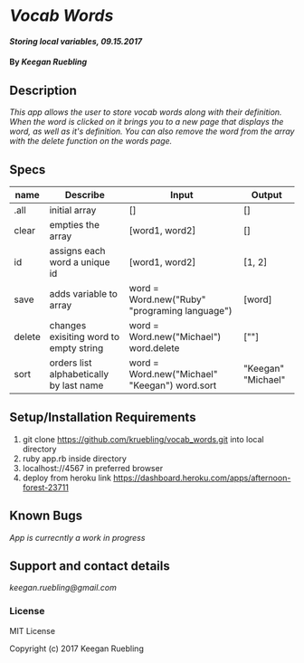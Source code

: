 # _Vocab Words_

#### _Storing local variables, 09.15.2017_

#### By _Keegan Ruebling_

## Description

_This app allows the user to store vocab words along with their definition. When the word is clicked on it brings you to a new page that displays the word, as well as it's definition. You can also remove the word from the array with the delete function on the words page._

## Specs

| name   | Describe                                  | Input                                                     | Output             |
|--------|-------------------------------------------|-----------------------------------------------------------|--------------------|
| .all   | initial array                             | []                                                        | []                 |
| clear  | empties the array                         | [word1, word2]                                            | []                 |
| id     | assigns each word a unique id             | [word1, word2]                                            | [1, 2]             |
| save   | adds variable to array                    | word  = Word.new("Ruby" "programing language")            | [word]             |
| delete | changes exisiting word to empty string    | word = Word.new("Michael") word.delete                    | [""]               |
| sort   | orders list alphabetically by last name   | word = Word.new("Michael" "Keegan") word.sort             | "Keegan" "Michael" |

## Setup/Installation Requirements

1. git clone https://github.com/kruebling/vocab_words.git into local directory
2. ruby app.rb inside directory
3. localhost://4567 in preferred browser
4. deploy from heroku link https://dashboard.heroku.com/apps/afternoon-forest-23711

## Known Bugs

_App is currecntly a work in progress_

## Support and contact details

_keegan.ruebling@gmail.com_

### License

MIT License

Copyright (c) 2017 Keegan Ruebling
